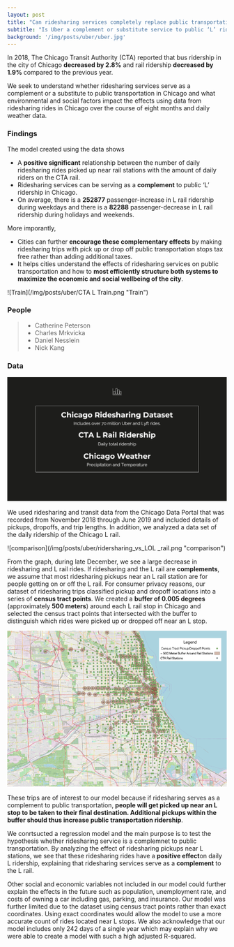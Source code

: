 ```yaml
---
layout: post
title: "Can ridesharing services completely replace public transportation?"
subtitle: "Is Uber a complement or substitute service to public ‘L’ ridership in Chicago?"
background: '/img/posts/uber/uber.jpg'
---
```


In 2018, The Chicago Transit Authority (CTA) reported that bus ridership in the city of Chicago <strong class="uber">decreased by 2.8%</strong> and rail ridership <strong class="uber">decreased by 1.9% </strong>compared to the previous year. 

 We seek to understand whether ridesharing services serve as a complement or a substitute to public transportation in Chicago and what environmental and social factors impact the effects using data from ridesharing rides in Chicago over the course of eight months and daily weather data. 


<h3> Findings </h3>

The model created using the data shows 
- A <strong class="uber">positive significant</strong> relationship between the number of daily ridesharing rides picked up near rail stations with the amount of daily riders on the CTA rail. 
- Ridesharing services can be serving as a <strong class="uber">complement</strong> to public ‘L’ ridership in Chicago. 
- On average, there is a <strong class="uber">252877</strong> passenger-increase in L rail ridership during weekdays and there is a <strong class="uber">82288</strong> passenger-decrease in L rail ridership during holidays and weekends.

More imporantly, 
- Cities can further <strong class="uber">encourage these complementary effects</strong> by making ridesharing trips with pick up or drop off public transportation stops tax free rather than adding additional taxes.
- It helps cities understand the effects of ridesharing services on public transportation and how to <strong class="uber">most efficiently structure both systems to maximize the economic and social wellbeing of the city</strong>. 

 ![Train](/img/posts/uber/CTA L Train.png "Train")

 <h3> People </h3>

 > - Catherine Peterson 
 > - Charles Mrkvicka 
 > - Daniel Nesslein
 > - Nick Kang

 <h3> Data </h3>

![Data](/img/posts/uber/data.png "data")

We used ridesharing and transit data from the Chicago Data Portal that was recorded from November 2018 through June 2019 and included details of pickups, dropoffs, and trip lengths. In addition, we analyzed a data set of the daily ridership of the Chicago L rail. 

![comparison](/img/posts/uber/ridersharing_vs_LOL _rail.png "comparison")

From the graph, during late December, we see a large decrease in ridesharing and L rail rides. If ridesharing and the L rail are <strong class="uber">complements</strong>, we assume that most ridesharing pickups near an L rail station are for people getting on or off the L rail. For consumer privacy reasons, our dataset of ridesharing trips classified pickup and dropoff locations into a series of <strong class="uber">census tract points</strong>. We created a <strong class="uber">buffer of 0.005 degrees</strong> (approximately <strong class="uber">500 meters</strong>) around each L rail stop in Chicago and selected the census tract points that intersected with the buffer to distinguish which rides were picked up or dropped off near an L stop.

![zone](/img/posts/uber/pickup_dropoff.png "zone")

These trips are of interest to our model because if ridesharing serves as a complement to public transportation, <strong class="uber">people will get picked up near an L stop to be taken to their final destination. Additional pickups within the buffer should thus increase public transportation ridership</strong>.

We conrtsucted a regression model and the main purpose is to test the hypothesis whether ridesharing service is a complemnet to public transportation. By analyzing the effect of ridesharing pickups near L stations, we see that these ridesharing rides have a <strong class="uber">positive effect</strong>on daily L ridership, explaining that ridesharing services serve as a <strong class="uber">complement</strong> to the L rail. 

Other social and economic variables not included in our model could further explain the effects in the future such as population, unemployment rate, and costs of owning a car including gas, parking, and insurance. Our model was further limited due to the dataset using census tract points rather than exact coordinates. Using exact coordinates would allow the model to use a more accurate count of rides located near L stops. We also acknowledge that our model includes only 242 days of a single year which may explain why we were able to create a model with such a high adjusted R-squared. 





